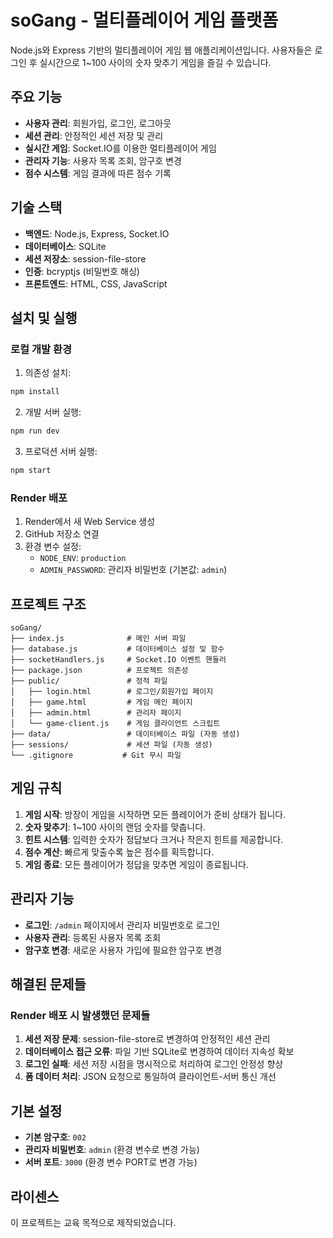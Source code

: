 # soGang - 멀티플레이어 게임 플랫폼

Node.js와 Express 기반의 멀티플레이어 게임 웹 애플리케이션입니다. 사용자들은 로그인 후 실시간으로 1~100 사이의 숫자 맞추기 게임을 즐길 수 있습니다.

## 주요 기능

- **사용자 관리**: 회원가입, 로그인, 로그아웃
- **세션 관리**: 안정적인 세션 저장 및 관리
- **실시간 게임**: Socket.IO를 이용한 멀티플레이어 게임
- **관리자 기능**: 사용자 목록 조회, 암구호 변경
- **점수 시스템**: 게임 결과에 따른 점수 기록

## 기술 스택

- **백엔드**: Node.js, Express, Socket.IO
- **데이터베이스**: SQLite
- **세션 저장소**: session-file-store
- **인증**: bcryptjs (비밀번호 해싱)
- **프론트엔드**: HTML, CSS, JavaScript

## 설치 및 실행

### 로컬 개발 환경

1. 의존성 설치:
```bash
npm install
```

2. 개발 서버 실행:
```bash
npm run dev
```

3. 프로덕션 서버 실행:
```bash
npm start
```

### Render 배포

1. Render에서 새 Web Service 생성
2. GitHub 저장소 연결
3. 환경 변수 설정:
   - `NODE_ENV`: `production`
   - `ADMIN_PASSWORD`: 관리자 비밀번호 (기본값: `admin`)

## 프로젝트 구조

```
soGang/
├── index.js              # 메인 서버 파일
├── database.js           # 데이터베이스 설정 및 함수
├── socketHandlers.js     # Socket.IO 이벤트 핸들러
├── package.json          # 프로젝트 의존성
├── public/               # 정적 파일
│   ├── login.html        # 로그인/회원가입 페이지
│   ├── game.html         # 게임 메인 페이지
│   ├── admin.html        # 관리자 페이지
│   └── game-client.js    # 게임 클라이언트 스크립트
├── data/                 # 데이터베이스 파일 (자동 생성)
├── sessions/             # 세션 파일 (자동 생성)
└── .gitignore           # Git 무시 파일
```

## 게임 규칙

1. **게임 시작**: 방장이 게임을 시작하면 모든 플레이어가 준비 상태가 됩니다.
2. **숫자 맞추기**: 1~100 사이의 랜덤 숫자를 맞춥니다.
3. **힌트 시스템**: 입력한 숫자가 정답보다 크거나 작은지 힌트를 제공합니다.
4. **점수 계산**: 빠르게 맞출수록 높은 점수를 획득합니다.
5. **게임 종료**: 모든 플레이어가 정답을 맞추면 게임이 종료됩니다.

## 관리자 기능

- **로그인**: `/admin` 페이지에서 관리자 비밀번호로 로그인
- **사용자 관리**: 등록된 사용자 목록 조회
- **암구호 변경**: 새로운 사용자 가입에 필요한 암구호 변경

## 해결된 문제들

### Render 배포 시 발생했던 문제들

1. **세션 저장 문제**: session-file-store로 변경하여 안정적인 세션 관리
2. **데이터베이스 접근 오류**: 파일 기반 SQLite로 변경하여 데이터 지속성 확보
3. **로그인 실패**: 세션 저장 시점을 명시적으로 처리하여 로그인 안정성 향상
4. **폼 데이터 처리**: JSON 요청으로 통일하여 클라이언트-서버 통신 개선

## 기본 설정

- **기본 암구호**: `002`
- **관리자 비밀번호**: `admin` (환경 변수로 변경 가능)
- **서버 포트**: `3000` (환경 변수 PORT로 변경 가능)

## 라이센스

이 프로젝트는 교육 목적으로 제작되었습니다. 